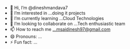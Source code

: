 - 👋 Hi, I’m @dineshmandava7
- 👀 I’m interested in ...doing it projects
- 🌱 I’m currently learning ...Cloud Technologies
- 💞️ I’m looking to collaborate on ...Tech enthusiastic team
- 📫 How to reach me ...msaidinesh97@gmail.com
- 😄 Pronouns: ...
- ⚡ Fun fact: ...

<!---
dineshmandava7/dineshmandava7 is a ✨ special ✨ repository because its `README.md` (this file) appears on your GitHub profile.
You can click the Preview link to take a look at your changes.
--->

